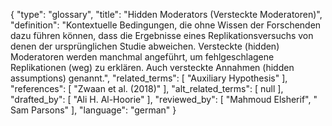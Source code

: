 {
    "type": "glossary",
    "title": "Hidden Moderators (Versteckte Moderatoren)",
    "definition": "Kontextuelle Bedingungen, die ohne Wissen der Forschenden dazu führen können, dass die Ergebnisse eines Replikationsversuchs von denen der ursprünglichen Studie abweichen. Versteckte (hidden) Moderatoren werden manchmal angeführt, um fehlgeschlagene Replikationen (weg) zu erklären. Auch versteckte Annahmen (hidden assumptions) genannt.",
    "related_terms": [
        "Auxiliary Hypothesis"
    ],
    "references": [
        "Zwaan et al. (2018)"
    ],
    "alt_related_terms": [
        null
    ],
    "drafted_by": [
        "Ali H. Al-Hoorie"
    ],
    "reviewed_by": [
        "Mahmoud Elsherif",
        " Sam Parsons"
    ],
    "language": "german"
}